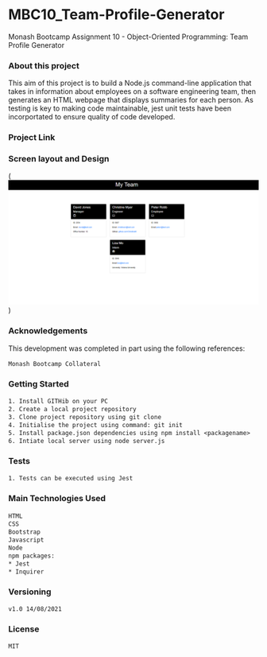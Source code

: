 # MBC10_Team-Profile-Generator

Monash Bootcamp Assignment 10 - Object-Oriented Programming: Team Profile Generator

### About this project

This aim of this project is to build a Node.js command-line application that takes in information about employees on a software engineering team, then generates an HTML webpage that displays summaries for each person. As testing is key to making code maintainable, jest unit tests have been incorportated to ensure quality of code developed.

### Project Link

### Screen layout and Design

(![Screen Example ](https://github.com/vvnnzar/MBC10_Team-Profile-Generator/blob/main/assets/dashboardimage.png))

### Acknowledgements

This development was completed in part using the following references:

    Monash Bootcamp Collateral

### Getting Started

    1. Install GITHib on your PC
    2. Create a local project repository
    3. Clone project repository using git clone
    4. Initialise the project using command: git init
    5. Install package.json dependencies using npm install <packagename>
    6. Intiate local server using node server.js

### Tests

    1. Tests can be executed using Jest

### Main Technologies Used

    HTML
    CSS
    Bootstrap
    Javascript
    Node
    npm packages:
    * Jest
    * Inquirer

### Versioning

    v1.0 14/08/2021

### License

    MIT
